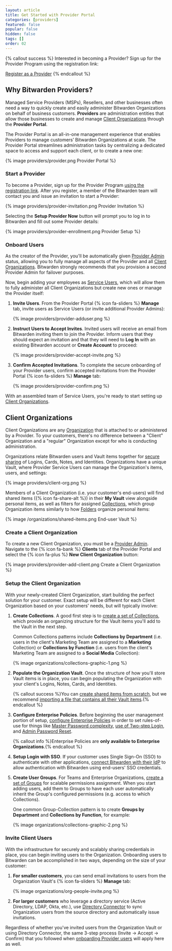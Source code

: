 ```yaml
---
layout: article
title: Get Started with Provider Portal
categories: [providers]
featured: false
popular: false
hidden: false
tags: []
order: 02
---
```


{% callout success %}
Interested in becoming a Provider? Sign up for the Provider Program using the registration link:

<a role="button" class="btn btn-primary" href="#" target="blank">Register as a Provider</a>
{% endcallout %}

## Why Bitwarden Providers?

Managed Service Providers (MSPs), Resellers, and other businesses often need a way to quickly create and easily administer Bitwarden Organizations on behalf of business customers. **Providers** are administration entities that allow those businesses to create and manage [Client Organizations](#client-organization) through the **Provider Portal**.

The Provider Portal is an all-in-one management experience that enables Providers to manage customers’ Bitwarden Organizations at scale. The Provider Portal streamlines administration tasks by centralizing a dedicated space to access and support each client, or to create a new one:

{% image providers/provider.png Provider Portal %}

### Start a Provider

To become a Provider, sign up for the Provider Program [using the registration link](#). After you register, a member of the Bitwarden team will contact you and issue an invitation to start a Provider:

{% image providers/provider-invitation.png Provider Invitation %}

Selecting the **Setup Provider Now** button will prompt you to log in to Bitwarden and fill out some Provider details:

{% image providers/provider-enrollment.png Provider Setup %}

### Onboard Users

As the creator of the Provider, you'll be automatically given [Provider Admin]({{site.baseurl}}/provider-users/#provider-user-types) status, allowing you to fully manage all aspects of the Provider and all [Client Organizations](#client-organizations). Bitwarden strongly recommends that you provision a second Provider Admin for failover purposes.

Now, begin adding your employees as [Service Users]({{site.baseurl}}/article/provider-users/#provider-user-types), which will allow them to fully administer all Client Organizations but create new ones or manage the Provider itself:

1. **Invite Users**. From the Provider Portal {% icon fa-sliders %} **Manage** tab, invite users as Service Users (or invite additional Provider Admins):

   {% image providers/provider-adduser.png %}
2. **Instruct Users to Accept Invites**. Invited users will receive an email from Bitwarden inviting them to join the Provider. Inform users that they should expect an invitation and that they will need to **Log In** with an existing Bitwarden account or **Create Account** to proceed:

   {% image providers/provider-accept-invite.png %}
3. **Confirm Accepted Invitations**. To complete the secure onboarding of your Provider users, confirm accepted invitations from the Provider Portal {% icon fa-sliders %} **Manage** tab:

   {% image providers/provider-confirm.png %}

With an assembled team of Service Users, you're ready to start setting up [Client Organizations](#client-organizations).

## Client Organizations

Client Organizations are any [Organization]({{site.baseurl}}/article/about-organizations/) that is attached to or administered by a Provider. To your customers, there's no difference between a "Client" Organization and a "regular" Organization except for who is conducting administration.

Organizations relate Bitwarden users and Vault items together for [secure sharing]({{site.baseurl}}/article/share-to-a-collection/) of Logins, Cards, Notes, and Identities. Organizations have a unique Vault, where Provider Service Users can manage the Organization's items, users, and settings:

{% image providers/client-org.png %}

Members of a Client Organization (i.e. your customer's end-users) will find shared items ({% icon fa-share-alt %}) in their **My Vault** view alongside personal items, as well as filters for assigned [Collections]({{site.baseurl}}/article/about-collections/), which group Organization items similarly to how [Folders]({{site.baseurl}}/article/folders/) organize personal items:

{% image /organizations/shared-items.png End-user Vault %}

### Create a Client Organization

To create a new Client Organization, you must be a [Provider Admin]({{site.baseurl}}/article/provider-users/#provider-user-types). Navigate to the {% icon fa-bank %} **Clients** tab of the Provider Portal and select the {% icon fa-plus %} **New Client Organization** button:

{% image providers/provider-add-client.png Create a Client Organization %}

### Setup the Client Organization

With your newly-created Client Organization, start building the perfect solution for your customer. Exact setup will be different for each Client Organization based on your customers' needs, but will typically involve:

1. **Create Collections**. A good first step is to [create a set of Collections]({{site.baseurl}}/article/about-collections/#create-a-collection), which provide an organizing structure for the Vault items you'll add to the Vault in the next step.

    Common Collections patterns include **Collections by Department** (i.e. users in the client's Marketing Team are assigned to a **Marketing** Collection) or **Collections by Function** (i.e. users from the client's Marketing Team are assigned to a **Social Media** Collection):

    {% image organizations/collections-graphic-1.png %}  
2. **Populate the Organization Vault**. Once the structure of how you'll store Vault items is in place, you can begin populating the Organization with your client's Logins, Notes, Cards, and Identities.

   {% callout success %}You can [create shared items from scratch]({{site.baseurl}}/article/share-to-a-collection/#create-a-shared-item), but we recommend [importing a file that contains all their Vault items]({{site.baseurl}}/article/import-to-org/).{% endcallout %}
3. **Configure Enterprise Policies**. Before beginning the user management portion of setup, [configure Enterprise Policies]({{site.baseurl}}/article/policies/) in order to set rules-of-use for things like [Master Password complexity]({{site.baseurl}}/article/policies/#master-password), [use of Two-step Login]({{site.baseurl}}/article/policies/#two-step-login), and [Admin Password Reset]({{site.baseurl}}/article/admin-reset/).

   {% callout info %}Enterprise Policies are **only available to Enterprise Organizations**.{% endcallout %}
4. **Setup Login with SSO**. If your customer uses Single Sign-On (SSO) to authenticate with other applications, [connect Bitwarden with their IdP]({{site.baseurl}}/article/about-sso/) to allow authentication with Bitwarden using end-users' SSO credentials.
5. **Create User Groups**. For Teams and Enterprise Organizations, [create a set of Groups]({{site.baseurl}}/article/about-groups/#create-a-group) for scalable permissions assignment. When you start adding users, add them to Groups to have each user automatically inherit the Group's configured permissions (e.g. access to which Collections).

   One common Group-Collection pattern is to create **Groups by Department** and **Collections by Function**, for example:

   {% image organizations/collections-graphic-2.png %}

### Invite Client Users

With the infrastructure for securely and scalably sharing credentials in place, you can begin inviting users to the Organization. Onboarding users to Bitwarden can be accomplished in two ways, depending on the size of your customer:

1. **For smaller customers**, you can send email invitations to users from the Organization Vault's {% icon fa-sliders %} **Manage** tab:

   {% image organizations/org-people-invite.png %}

2. **For larger customers** who leverage a directory service (Active Directory, LDAP, Okta, etc.), use [Directory Connector]({{site.baseurl}}/article/directory-sync) to sync Organization users from the source directory and automatically issue invitations.

Regardless of whether you've invited users from the Organization Vault or using Directory Connector, the same 3-step process (Invite &rarr; Accept &rarr; Confirm) that you followed when [onboarding Provider users](#onboard-users) will apply here as well.

